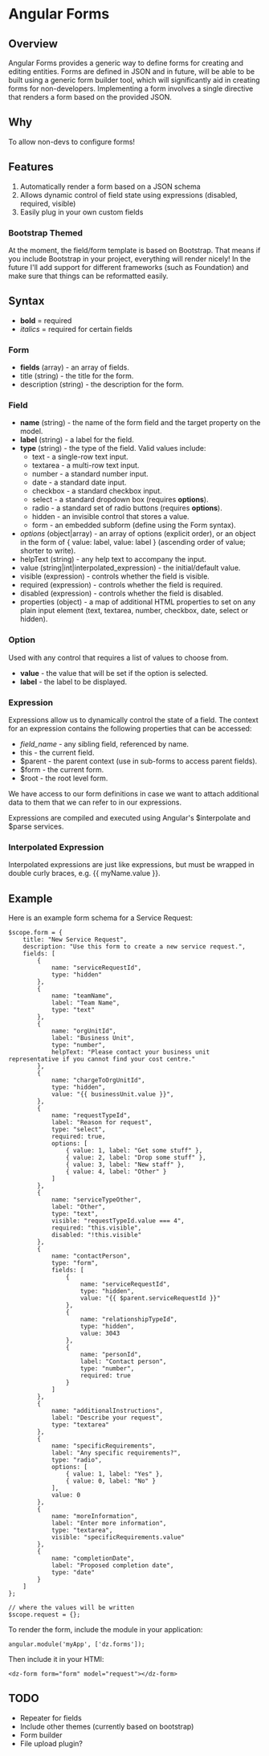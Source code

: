 Angular Forms
=============

Overview
--------

Angular Forms provides a generic way to define forms for creating and editing entities. Forms are defined in JSON and in future, will be able to be built using a generic form builder tool, which will significantly aid in creating forms for non-developers. Implementing a form involves a single directive that renders a form based on the provided JSON.

Why
---

To allow non-devs to configure forms!

Features
--------

1. Automatically render a form based on a JSON schema
2. Allows dynamic control of field state using expressions (disabled, required, visible)
3. Easily plug in your own custom fields

### Bootstrap Themed

At the moment, the field/form template is based on Bootstrap. That means if you include Bootstrap in your project,
everything will render nicely! In the future I'll add support for different frameworks (such as Foundation) and
make sure that things can be reformatted easily.

Syntax
------

- **bold** = required
- *italics* = required for certain fields

### Form

- **fields** (array) - an array of fields.
- title (string) - the title for the form.
- description (string) - the description for the form.

### Field

- **name** (string) - the name of the form field and the target property on the model.
- **label** (string) - a label for the field.
- **type** (string) - the type of the field. Valid values include:
    - text - a single-row text input.
    - textarea - a multi-row text input.
    - number - a standard number input.
    - date - a standard date input.
    - checkbox - a standard checkbox input.
    - select - a standard dropdown box (requires **options**).
    - radio - a standard set of radio buttons (requires **options**).
    - hidden - an invisible control that stores a value.
    - form - an embedded subform (define using the Form syntax).
- *options* (object|array) - an array of options (explicit order), or an object in the form of { value: label, value: label } (ascending order of value; shorter to write).
- helpText (string) - any help text to accompany the input.
- value (string|int|interpolated_expression) - the initial/default value.
- visible (expression) - controls whether the field is visible.
- required (expression) - controls whether the field is required.
- disabled (expression) - controls whether the field is disabled.
- properties (object) - a map of additional HTML properties to set on any plain input element (text, textarea, number, checkbox, date, select or hidden).

### Option

Used with any control that requires a list of values to choose from.

- **value** - the value that will be set if the option is selected.
- **label** - the label to be displayed.

### Expression

Expressions allow us to dynamically control the state of a field.
The context for an expression contains the following properties that can be accessed:

- *field_name* - any sibling field, referenced by name.
- this - the current field.
- $parent - the parent context (use in sub-forms to access parent fields).
- $form - the current form.
- $root - the root level form.

We have access to our form definitions in case we want to
attach additional data to them that we can refer to in our expressions.

Expressions are compiled and executed using Angular's $interpolate and $parse services.

### Interpolated Expression

Interpolated expressions are just like expressions, but must be wrapped
in double curly braces, e.g. {{ myName.value }}.

Example
-------

Here is an example form schema for a Service Request:

    $scope.form = {
        title: "New Service Request",
        description: "Use this form to create a new service request.",
        fields: [
            {
                name: "serviceRequestId",
                type: "hidden"
            },
            {
                name: "teamName",
                label: "Team Name",
                type: "text"
            },
            {
                name: "orgUnitId",
                label: "Business Unit",
                type: "number",
                helpText: "Please contact your business unit representative if you cannot find your cost centre."
            },
            {
                name: "chargeToOrgUnitId",
                type: "hidden",
                value: "{{ businessUnit.value }}",
            },
            {
                name: "requestTypeId",
                label: "Reason for request",
                type: "select",
                required: true,
                options: [
                    { value: 1, label: "Get some stuff" },
                    { value: 2, label: "Drop some stuff" },
                    { value: 3, label: "New staff" },
                    { value: 4, label: "Other" }
                ]
            },
            {
                name: "serviceTypeOther",
                label: "Other",
                type: "text",
                visible: "requestTypeId.value === 4",
                required: "this.visible",
                disabled: "!this.visible"
            },
            {
                name: "contactPerson",
                type: "form",
                fields: [
                    {
                        name: "serviceRequestId",
                        type: "hidden",
                        value: "{{ $parent.serviceRequestId }}"
                    },
                    {
                        name: "relationshipTypeId",
                        type: "hidden",
                        value: 3043
                    },
                    {
                        name: "personId",
                        label: "Contact person",
                        type: "number",
                        required: true
                    }
                ]
            },
            {
                name: "additionalInstructions",
                label: "Describe your request",
                type: "textarea"
            },
            {
                name: "specificRequirements",
                label: "Any specific requirements?",
                type: "radio",
                options: [
                    { value: 1, label: "Yes" },
                    { value: 0, label: "No" }
                ],
                value: 0
            },
            {
                name: "moreInformation",
                label: "Enter more information",
                type: "textarea",
                visible: "specificRequirements.value"
            },
            {
                name: "completionDate",
                label: "Proposed completion date",
                type: "date"
            }
        ]
    };

    // where the values will be written
    $scope.request = {};

To render the form, include the module in your application:

    angular.module('myApp', ['dz.forms']);

Then include it in your HTMl:

    <dz-form form="form" model="request"></dz-form>


TODO
----

- Repeater for fields
- Include other themes (currently based on bootstrap)
- Form builder
- File upload plugin?